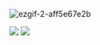 ![ezgif-2-aff5e67e2b](https://user-images.githubusercontent.com/92919697/158049605-ecd82f89-25eb-4214-87ba-c69c3a576326.gif)

<img src="https://github-readme-stats.vercel.app/api?username=neyaznafiz&show_icons=true&theme=light&line_height=35"> <img src="https://github-readme-stats.vercel.app/api/top-langs/?username=neyaznafiz&theme=light&hide_langs_below=1">
